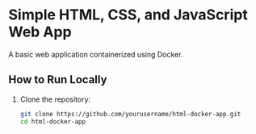 # Simple HTML, CSS, and JavaScript Web App

A basic web application containerized using Docker.

## How to Run Locally

1. Clone the repository:
   ```bash
   git clone https://github.com/yourusername/html-docker-app.git
   cd html-docker-app
